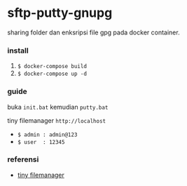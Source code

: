# sftp-putty-gnupg
sharing folder dan enksripsi file gpg pada docker container.

### install
1. `$ docker-compose build`
2. `$ docker-compose up -d`

### guide
buka `init.bat` kemudian `putty.bat`

tiny filemanager `http://localhost`
- `$ admin : admin@123`
- `$ user  : 12345`

### referensi
- [tiny filemanager](https://tinyfilemanager.github.io)
